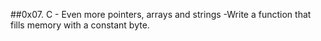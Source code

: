 ##0x07. C - Even more pointers, arrays and strings
-Write a function that fills memory with a constant byte.
